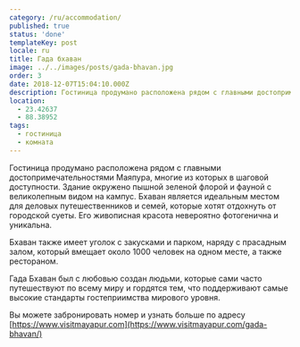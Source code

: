 ```yaml
---
category: /ru/accommodation/
published: true
status: 'done'
templateKey: post
locale: ru
title: Гада бхаван
image: ../../images/posts/gada-bhavan.jpg
order: 3
date: 2018-12-07T15:04:10.000Z
description: Гостиница продумано расположена рядом с главными достопримечательностями Маяпура, многие из которых в шаговой доступности и окружена пышной зеленой флорой и фауной с великолепным видом на кампус.
location:
  - 23.42637
  - 88.38952
tags:
  - гостиница
  - комната
---
```


Гостиница продумано расположена рядом с главными достопримечательностями Маяпура, многие из которых в шаговой доступности.
Здание окружено пышной зеленой флорой и фауной с великолепным видом на кампус. Бхаван является идеальным местом для деловых путешественников и семей, которые хотят отдохнуть от городской суеты. Его живописная красота невероятно фотогенична и уникальна.

Бхаван также имеет уголок с закусками и парком, наряду с прасадным залом, который вмещает около 1000 человек на одном месте, а также рестораном.

Гада Бхаван был с любовью создан людьми, которые сами часто путешествуют по всему миру и гордятся тем, что поддерживают самые высокие стандарты гостеприимства мирового уровня.

Вы можете забронировать номер и узнать больше по адресу [https://www.visitmayapur.com](https://www.visitmayapur.com/gada-bhavan/)
